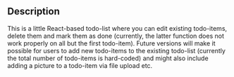 ## Description

This is a little React-based todo-list where you can edit existing todo-items, delete them and mark them as done (currently, the latter function does not work properly on all but the first todo-item). Future versions will make it possible for users to add new todo-items to the existing todo-list (currently the total number of todo-items is hard-coded) and might also include adding a picture to a todo-item via file upload etc.
